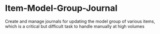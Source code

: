 # Item-Model-Group-Journal
Create and manage journals for updating the model group of various items, which is a critical but difficult task to handle manually at high volumes
